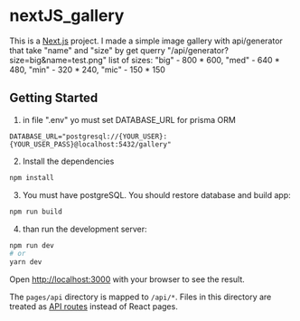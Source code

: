 # nextJS_gallery
This is a [Next.js](https://nextjs.org/) project. I made a simple image gallery with api/generator that take "name" and "size" by get querry "/api/generator?size=big&name=test.png"
list of sizes:
"big" - 800 * 600,  "med" - 640 * 480,  "min" - 320 * 240,  "mic" - 150 * 150

## Getting Started

1) in file ".env" yo must set DATABASE_URL for prisma ORM
```
DATABASE_URL="postgresql://{YOUR_USER}:{YOUR_USER_PASS}@localhost:5432/gallery"
```

2) Install the dependencies

```bash
npm install
```

3) You must have postgreSQL. You should restore database and build app:

```bash
npm run build
```

4) than run the development server:

```bash
npm run dev
# or
yarn dev
```

Open [http://localhost:3000](http://localhost:3000) with your browser to see the result.

The `pages/api` directory is mapped to `/api/*`. Files in this directory are treated as [API routes](https://nextjs.org/docs/api-routes/introduction) instead of React pages.
